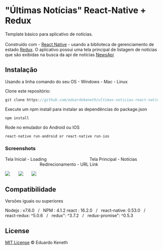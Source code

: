 # "Últimas Notícias"  React-Native + Redux 

Template básico para aplicativo de notícias.<br><br> Construído com - [React Native](https://facebook.github.io/react-native/) - usando a biblioteca de gerenciamento de estado [Redux](https://redux.js.org/). O aplicativo possui uma tela principal de listagem de notícias que são exibidas na busca da api de notícias 
[NewsApi](https://newsapi.org/)

## Instalação

Usando a linha comando do seu OS - Windows - Mac - Linux

Clone este repositório:
```js
git clone https://github.com/eduardokeneth/ultimas-noticias-react-native.git
```

Execute um npm install para instalar as dependências do package.json
```js
npm install
```

Rode no emulador do Android ou IOS
```js
react-native run-android or react-native run-ios
```

### Screenshots

Tela Inicial - Loading &nbsp;&nbsp;&nbsp;&nbsp;&nbsp;&nbsp;&nbsp;&nbsp;&nbsp;&nbsp;&nbsp;&nbsp;&nbsp;&nbsp;&nbsp;&nbsp;&nbsp;&nbsp;&nbsp;&nbsp;&nbsp;&nbsp;&nbsp;&nbsp;&nbsp;&nbsp;&nbsp;&nbsp;&nbsp;&nbsp;&nbsp;&nbsp;&nbsp;&nbsp; Tela Principal - Notícias &nbsp;&nbsp;&nbsp;&nbsp;&nbsp;&nbsp;&nbsp;&nbsp;&nbsp;&nbsp;&nbsp;&nbsp;&nbsp;&nbsp;&nbsp;&nbsp;&nbsp;&nbsp;&nbsp;&nbsp;&nbsp;&nbsp;&nbsp;&nbsp;&nbsp;&nbsp;&nbsp;&nbsp; Redirecionamento - URL Link 

![](https://media.giphy.com/media/26DNizcIp28fvp12U/giphy.gif) &nbsp;&nbsp;&nbsp;&nbsp;&nbsp; ![](https://media.giphy.com/media/26DNfZ3Xzky7LN6so/giphy.gif) &nbsp;&nbsp;&nbsp;&nbsp;&nbsp; ![](https://media.giphy.com/media/3ohs4rertlTxu7uxck/giphy.gif)

## Compatibilidade 
Versões iguais ou superiores

Nodejs : v7.6.0 &nbsp;&nbsp;/&nbsp;&nbsp; NPM : 4.1.2 
react : 16.2.0 &nbsp;&nbsp;/&nbsp;&nbsp; react-native: 0.53.0 &nbsp;&nbsp;/&nbsp;&nbsp;
react-redux: ^5.0.6 &nbsp;&nbsp;/&nbsp;&nbsp; redux": ^3.7.2 &nbsp;&nbsp;/&nbsp;&nbsp; redux-promise": ^0.5.3

License
--------

[MIT License](https://github.com/eduardokeneth/ultimas-noticias-react-native/blob/master/LICENSE.md) © Eduardo Keneth
